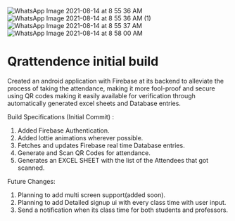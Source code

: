 ![WhatsApp Image 2021-08-14 at 8 55 36 AM](https://user-images.githubusercontent.com/83460366/129432812-346441e9-114a-4f6d-9fea-a8e0bd63aeec.jpeg)
![WhatsApp Image 2021-08-14 at 8 55 36 AM (1)](https://user-images.githubusercontent.com/83460366/129432817-397bf5a6-3e73-400b-a8d8-07c98bd3c762.jpeg)
![WhatsApp Image 2021-08-14 at 8 55 37 AM](https://user-images.githubusercontent.com/83460366/129432826-1cc26b1b-22e2-41f1-bd07-1bfa2c2d01b2.jpeg)
![WhatsApp Image 2021-08-14 at 8 58 00 AM](https://user-images.githubusercontent.com/83460366/129432862-1751fa63-e1a5-4d07-85ba-af481cedcda5.jpeg)


# Qrattendence initial build
Created an android application with Firebase at its backend to alleviate the process of taking the attendance, making it more fool-proof and secure using QR codes making it easily available for verification through automatically generated excel sheets and Database entries.

Build Specifications (Initial Commit) :
1. Added Firebase Authentication.
2. Added lottie animations wherever possible.
3. Fetches and updates Firebase real time Database entries.
4. Generate and Scan QR Codes for attendance.
5. Generates an EXCEL SHEET with the list of the Attendees that got scanned.

Future Changes:
1. Planning to add multi screen support(added soon).
2. Planning to add Detailed signup ui with every class time with user input.
3. Send a notification when its class time for both students and professors.

